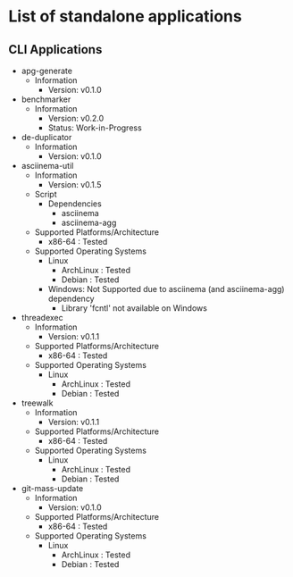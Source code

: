 List of standalone applications
===============================

## CLI Applications
- apg-generate
    - Information
        + Version: v0.1.0
- benchmarker
    - Information
        + Version: v0.2.0
        + Status: Work-in-Progress
- de-duplicator
    - Information
        + Version: v0.1.0
- asciinema-util
    - Information
        + Version: v0.1.5
    - Script
        - Dependencies
            + asciinema
            + asciinema-agg
    - Supported Platforms/Architecture
        + x86-64 : Tested
    - Supported Operating Systems
        - Linux
            + ArchLinux : Tested
            + Debian : Tested
        - Windows: Not Supported due to asciinema (and asciinema-agg) dependency
            + Library 'fcntl' not available on Windows
- threadexec
    - Information
        + Version: v0.1.1
    - Supported Platforms/Architecture
        + x86-64 : Tested
    - Supported Operating Systems
        - Linux
            + ArchLinux : Tested
            + Debian : Tested
- treewalk
    - Information
        + Version: v0.1.1
    - Supported Platforms/Architecture
        + x86-64 : Tested
    - Supported Operating Systems
        - Linux
            + ArchLinux : Tested
            + Debian : Tested
- git-mass-update
    - Information
        + Version: v0.1.0
    - Supported Platforms/Architecture
        + x86-64 : Tested
    - Supported Operating Systems
        - Linux
            + ArchLinux : Tested
            + Debian : Tested

